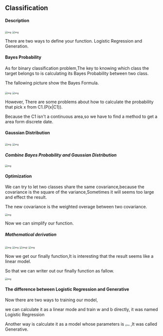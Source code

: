 ## Classification

#### Description

<img src="Picture/2021-07-19_184405.png" alt="img" style="zoom:50%;" />

<img src="Picture/2021-07-19_184731.png" alt="img" style="zoom:50%;" />

There are two ways to define your function. Logistic Regression and Generation.

#### Bayes Probability 

As for binary classification problem,The key to knowing which class the target belongs to is calculating its Bayes Probability between two class.

The fallowing picture show the Bayes Formula.

<img src="Picture/2021-07-19_184756.png" alt="img" style="zoom:50%;" />

<img src="Picture/2021-07-19_184818.png" alt="img" style="zoom:50%;" />

However, There are some problems about how to calculate the probability that pick x from C1.(P(x|C1)).

Because the C1 isn't a continuous area,so we have to find a method to get a area form discrete date.

#### Gaussian Distribution



<img src="Picture/2021-07-19_184933.png" alt="img" style="zoom:50%;" />

<img src="Picture/2021-07-19_185016.png" alt="img" style="zoom:50%;" />

##### Combine Bayes Probability and Gaussian Distribution

<img src="Picture/2021-07-20_230042.png" alt="img" style="zoom:50%;" />

#### Optimization

We can try to let two classes share the same covariance,because the covariance is the square of the variance,Sometimes it will seems too large and effect the result.

The new covariance is the weighted overage between two covariance.

<img src="Picture/2021-07-20_233321.png" alt="img" style="zoom:50%;" />

 Now we can simplify our function.

##### Mathematical derivation

<img src="Picture/2021-07-20_233706.png" alt="img" style="zoom:50%;" />

<img src="Picture/2021-07-20_233725.png" alt="img" style="zoom:50%;" />

<img src="Picture/2021-07-20_233746.png" alt="(img)" style="zoom:50%;" />

<img src="Picture/2021-07-20_233858.png" alt="img" style="zoom:50%;" />

Now we get our finally function,It is interesting that the result seems like a linear model.

So that we can writer out our finally function as fallow.

<img src="Picture/2021-07-20_233945.png" alt="img" style="zoom: 50%;" />

#### The difference between Logistic Regression and Generative

Now there are two ways to training our model,

we can calculate it as a linear mode and train w and b directly, it was named Logistic Regression

Another way is calculate it as a model whose parameters is <img src="Picture/2021-07-20_235657.png" alt="img" style="zoom: 35%;" /> ,It was called Generative.

